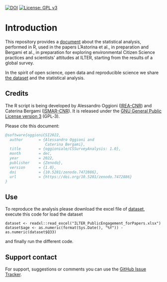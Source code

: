 [![DOI](https://zenodo.org/badge/307766965.svg)](https://zenodo.org/badge/latestdoi/307766965)
[![License: GPL v3](https://img.shields.io/badge/License-GPL%20v3-blue.svg)](http://www.gnu.org/licenses/gpl-3.0)

Introduction
==================

This repository provides a [document](https://oggioniale.github.io/CSSurveyAnalysis/) about the statistical analysis, performed in R, used in the papers L’Astorina et al., in preparation and Bergami et al., in preparation for exploring environmental Citizen Science practices and scientists' attitudes at ILTER, starting from the results of a global survey. 

In the spirit of open science, open data and reproducible science we share [the dataset](https://doi.org/10.5281/zenodo.7148597) and the statistical analysis.


Credits
-------
The R script is being developed by Alessandro Oggioni ([IREA-CNR](http://www.irea.cnr.it)) and Caterina Bergami ([ISMAR-CNR](http://www.ismar.cnr.it)). It is released under the [GNU General Public License version 3](https://www.gnu.org/licenses/gpl-3.0.html) (GPL‑3).

Please cite this document:

``` bibtex
@software{oggioniCSI2022,
  author       = {Alessandro Oggioni and
                  Caterina Bergami},
  title        = {oggioniale/CSSurveyAnalysis: 1.0},
  month        = dec,
  year         = 2022,
  publisher    = {Zenodo},
  version      = {1.0},
  doi          = {10.5281/zenodo.7472886},
  url          = {https://doi.org/10.5281/zenodo.7472886}
}
```


Use
-------
To reproduce the analysis please download the excel file of [dataset](https://doi.org/10.5281/zenodo.7148597), execute this code for load the dataset
```
dataset <- readxl::read_excel("ILTER_PublicEngagement_forPapers.xlsx")
dataset$age <- as.numeric(format(Sys.Date(), "%Y")) - as.numeric(dataset$Q33)
```
and finally run the different code.


Support contact
---------------
For support, suggestions or comments you can use the [GitHub Issue Tracker](https://github.com/oggioniale/CSSurveyAnalysis/issues).
